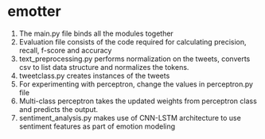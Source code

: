 # emotter

1. The main.py file binds all the modules together
2. Evaluation file consists of the code required for calculating precision, recall, f-score and accuracy
3. text_preprocessing.py performs normalization on the tweets, converts csv to list data structure and normalizes the tokens.
4. tweetclass.py creates instances of the tweets
5. For experimenting with perceptron, change the values in perceptron.py file
6. Multi-class perceptron takes the updated weights from perceptron class and predicts the output. 
7. sentiment_analysis.py makes use of CNN-LSTM architecture to use sentiment features as part of emotion modeling

